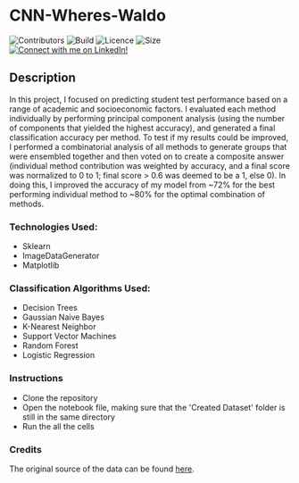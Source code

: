 # CNN-Wheres-Waldo

![Contributors](https://img.shields.io/badge/Contributors-Michael%20Rehani-brightgreen)
![Build](https://img.shields.io/badge/build-passing-brightgreen)
![Licence](https://img.shields.io/github/license/mrrehani/Students-Performance)
![Size](https://img.shields.io/github/repo-size/mrrehani/Students-Performance)
<br>
<a href="https://www.linkedin.com/in/michael-rehani/">
<img alt="Connect with me on LinkedIn!">
</a>

## Description
In this project, I focused on predicting student test performance based on a range of academic and socioeconomic factors. I evaluated each method individually by performing principal component analysis (using the number of components that yielded the highest accuracy), and generated a final classification accuracy per method. To test if my results could be improved, I performed a combinatorial analysis of all methods to generate groups that were ensembled together and then voted on to create a composite answer (individual method contribution was weighted by accuracy, and a final score was normalized to 0 to 1; final score > 0.6 was deemed to be a 1, else 0). In doing this, I improved the accuracy of my model from ~72% for the best performing individual method to ~80% for the optimal combination of methods. 

### Technologies Used:
- Sklearn
- ImageDataGenerator
- Matplotlib

### Classification Algorithms Used:
- Decision Trees
- Gaussian Naive Bayes
- K-Nearest Neighbor
- Support Vector Machines
- Random Forest
- Logistic Regression

### Instructions
- Clone the repository
- Open the notebook file, making sure that the 'Created Dataset' folder is still in the same directory
- Run the all the cells

### Credits
The original source of the data can be found [here](https://www.kaggle.com/datasets/spscientist/students-performance-in-exams).
